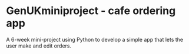 # GenUKminiproject - cafe ordering app
A 6-week mini-project using Python to develop a simple app that lets the user make and edit orders.
